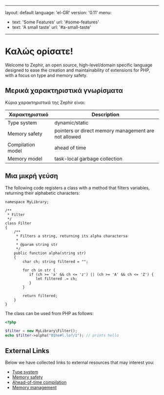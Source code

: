 * * *

layout: default language: 'el-GR' version: '0.11' menu:

- text: 'Some Features' url: '#some-features'
- text: 'A small taste' url: '#a-small-taste' 

* * *

# Καλώς ορίσατε!

Welcome to Zephir, an open source, high-level/domain specific language designed to ease the creation and maintainability of extensions for PHP, with a focus on type and memory safety.

<a name='some-features'></a>

## Μερικά χαρακτηριστικά γνωρίσματα

Κύρια χαρακτηριστικά της Zephir είναι:

| Χαρακτηριστικό    | Description                                          |
| ----------------- | ---------------------------------------------------- |
| Type system       | dynamic/static                                       |
| Memory safety     | pointers or direct memory management are not allowed |
| Compilation model | ahead of time                                        |
| Memory model      | task-local garbage collection                        |

<a name='a-small-taste'></a>

## Μια μικρή γεύση

The following code registers a class with a method that filters variables, returning their alphabetic characters:

```zephir
namespace MyLibrary;

/**
 * Filter
 */
class Filter
{
    /**
     * Filters a string, returning its alpha charactersa
     *
     * @param string str
     */
    public function alpha(string str)
    {
        char ch; string filtered = "";

        for ch in str {
           if (ch >= 'a' && ch <= 'z') || (ch >= 'A' && ch <= 'Z') {
              let filtered .= ch;
           }
        }

        return filtered;
    }
}
```

The class can be used from PHP as follows:

```php
<?php

$filter = new MyLibrary\Filter();
echo $filter->alpha("01he#l.lo?/1"); // prints hello
```

<a name='external-links'></a>

## External Links

Below we have collected links to external resources that may interest you:

- [Type system](https://en.wikipedia.org/wiki/Type_system)
- [Memory safety](https://en.wikipedia.org/wiki/Memory_safety)
- [Ahead-of-time compilation](https://en.wikipedia.org/wiki/Ahead-of-time_compilation)
- [Memory management](https://en.wikipedia.org/wiki/Memory_management)